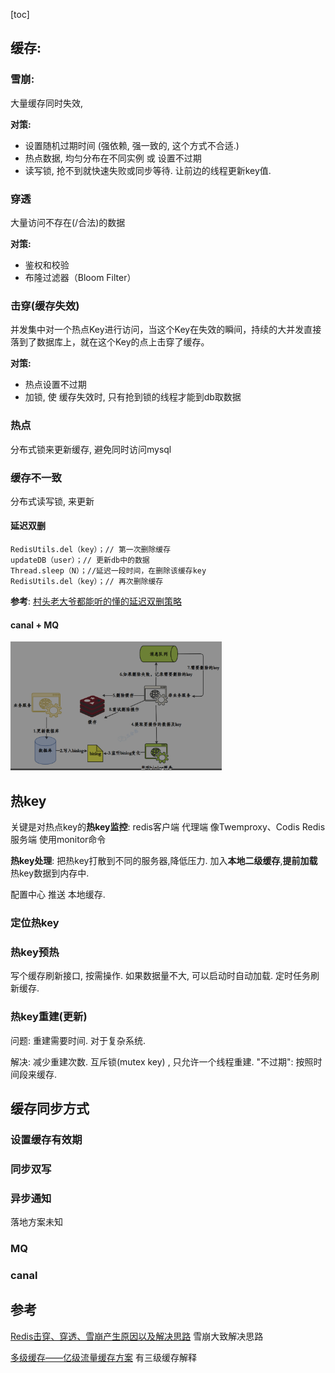 [toc]



## 缓存:

### 雪崩:

大量缓存同时失效,

**对策:** 

- 设置随机过期时间 (强依赖, 强一致的, 这个方式不合适.)
- 热点数据, 均匀分布在不同实例 或 设置不过期
- 读写锁, 抢不到就快速失败或同步等待. 让前边的线程更新key值.

### 穿透

大量访问不存在(/合法)的数据

**对策:** 

- 鉴权和校验
- 布隆过滤器（Bloom Filter）

### 击穿(缓存失效)

并发集中对一个热点Key进行访问，当这个Key在失效的瞬间，持续的大并发直接落到了数据库上，就在这个Key的点上击穿了缓存。

**对策:**

- 热点设置不过期
- 加锁, 使 缓存失效时, 只有抢到锁的线程才能到db取数据



### 热点

分布式锁来更新缓存, 避免同时访问mysql



### 缓存不一致

分布式读写锁, 来更新



#### 延迟双删

```
RedisUtils.del（key）；// 第一次删除缓存
updateDB（user）；// 更新db中的数据
Thread.sleep（N）；//延迟一段时间，在删除该缓存key
RedisUtils.del（key）；// 再次删除缓存
```

**参考**: [村头老大爷都能听的懂的延迟双删策略](https://www.51cto.com/article/744725.html)



#### canal + MQ

<img src="image-20250209215234446.png" alt="image-20250209215234446" style="zoom: 33%;" />



## 热key

关键是对热点key的**热key监控**:
redis客户端
代理端 像Twemproxy、Codis
Redis服务端 使用monitor命令

**热key处理**:
把热key打散到不同的服务器,降低压力.
加入**本地二级缓存**,**提前加载**热key数据到内存中.

配置中心 推送 本地缓存.



### 定位热key





### 热key预热

写个缓存刷新接口, 按需操作.
如果数据量不大, 可以启动时自动加载.
定时任务刷新缓存.



### 热key重建(更新)

问题: 重建需要时间. 对于复杂系统.

解决: 
减少重建次数.
互斥锁(mutex key) , 只允许一个线程重建.
"不过期": 按照时间段来缓存. 





## 缓存同步方式

### 设置缓存有效期

### 同步双写

### 异步通知

落地方案未知

### MQ

### canal





## 参考

[Redis击穿、穿透、雪崩产生原因以及解决思路](https://objcoding.com/2021/11/28/redis/) 雪崩大致解决思路

[多级缓存——亿级流量缓存方案](https://zhuanlan.zhihu.com/p/648039630) 有三级缓存解释



